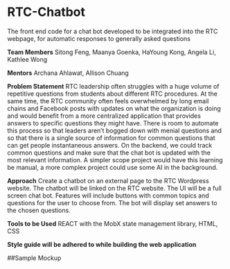 # RTC-Chatbot
The front end code for a chat bot developed to be integrated into the RTC webpage, for automatic responses to generally asked questions

**Team Members**
Sitong Feng, Maanya Goenka, HaYoung Kong, Angela Li, Kathlee Wong

**Mentors**
Archana Ahlawat, Allison Chuang

**Problem Statement**
RTC leadership often struggles with a huge volume of repetitive questions from students about different RTC procedures. At the same time, the RTC community often feels overwhelmed by long email chains and Facebook posts with updates on what the organization is doing and would benefit from a more centralized application that provides answers to specific questions they might have. There is room to automate this process so that leaders aren’t bogged down with menial questions and so that there is a single source of information for common questions that can get people instantaneous answers. On the backend, we could track common questions and make sure that the chat bot is updated with the most relevant information. A simpler scope project would have this learning be manual, a more complex project could use some AI in the background.

**Approach**
Create a chatbot on an external page to the RTC Wordpress website. The chatbot will be linked on the RTC website. The UI will be a full screen chat bot. Features will include buttons with common topics and questions for the user to choose from. The bot will display set answers to the chosen questions.

**Tools to be Used**
REACT with the MobX state management library, HTML, CSS

**Style guide will be adhered to while building the web application**

##Sample Mockup
